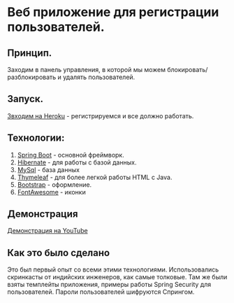 # Веб приложение для регистрации пользователей.

## Принцип.
  Заходим в панель управления, в которой мы можем блокировать/разблокировать и удалять пользователей.

## Запуск.
  [Звходим на Heroku](https://webformtask4.herokuapp.com) - регистрируемся и все должно работать.

## Технологии:
  1. [Spring Boot](https://spring.io) - основной фреймворк. 
  2. [Hibernate](https://hibernate.org) - для работы с базой данных.
  3. [MySql](https://www.mysql.com) - база данных
  4. [Thymeleaf](https://www.thymeleaf.org) - для более легкой работы HTML с Java.
  5. [Bootstrap](https://getbootstrap.com) - оформление.
  6. [FontAwesome](https://fontawesome.com/) - иконки

## Демонстрация

[Демонстрация на YouTube](https://www.youtube.com/watch?v=L36qtNy2pBU)

## Как это было сделано
  
  Это был первый опыт со всеми этими технологиями. Использовались скринкасты от индийских инженеров, как самые толковые.
  Там же были взяты темплейты приложения, примеры работы Spring Security для пользователей. Пароли пользователей шифруются Спрингом.
